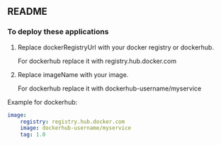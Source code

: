  README
 -------

### To deploy these applications
1. Replace dockerRegistryUrl with your docker registry or dockerhub. 

   For dockerhub replace it with registry.hub.docker.com
2. Replace imageName with your image. 

   For dockerhub replace it with dockerhub-username/myservice

Example for dockerhub:
```yaml
image:
    registry: registry.hub.docker.com
    image: dockerhub-username/myservice
    tag: 1.0
``` 
